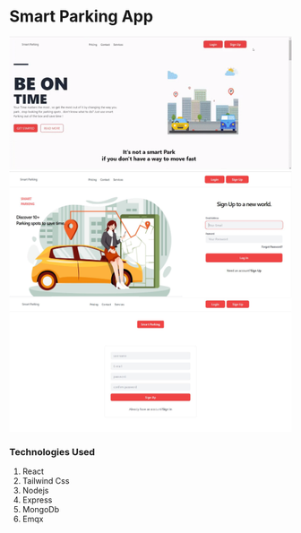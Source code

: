 # Smart Parking App

![Smart Parking](client/public/Smart-Parking.gif)
![Login](client/public/login.jpg)
![signup](client/public/register.jpg)

### Technologies Used

1. React
2. Tailwind Css
3. Nodejs
4. Express
5. MongoDb
6. Emqx
